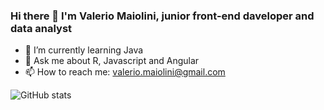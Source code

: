 ### Hi there 👋 I'm Valerio Maiolini, junior front-end daveloper and data analyst

- 🌱 I’m currently learning Java
- 💬 Ask me about R, Javascript and Angular
- 📫 How to reach me: valerio.maiolini@gmail.com

![GitHub stats](https://github-readme-stats.vercel.app/api?username=val-mai&hide=prs,contribs&count_private=true)

